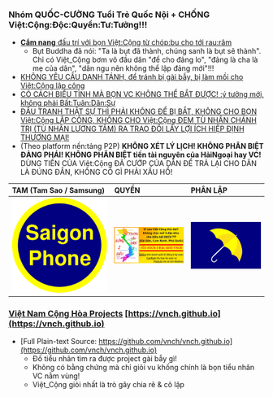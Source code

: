 ### Nhóm QUỐC-CƯỜNG Tuổi Trẻ Quốc Nội + CHỐNG Việt:Cộng:Độc:Quyền:Tư:Tưởng!!!
- [**Cẩm nang** đấu trí với bọn Việt:Cộng từ chóp:bu cho tới rau:râm](https://github.com/vnch/vnch.github.io/blob/master/1/cam-nang/tra-loi-dlv.md)
  - Bụt Buddha đã nói: "Ta là bụt đã thành, chúng sanh là bụt sẽ thành". Chỉ có Việt_Cộng bơm vô đầu dân "để cho đảng lo", "đảng là cha là mẹ của dân", "dân ngu nên không thể lập đảng mới"!!!
- [KHÔNG YÊU CẦU DANH TÁNH, để tránh bị gài bẫy, bị làm mồi cho Việt:Cộng lập công](https://github.com/vnch/vnch.github.io/blob/master/JOIN-US.md#khong-yeu-cau-danh-tanh)
- [CÓ CÁCH BIỂU TÌNH MÀ BỌN VC KHÔNG THỂ BẮT ĐƯỢC! :ý tưởng mới, không phải Bất:Tuân:Dân:Sự](https://github.com/vnch/vnch.github.io/blob/master/JOIN-US.md#bieu-tinh-khong-de-bi-bat-tu-day)
- [ĐẤU TRANH THẬT SỰ THÌ PHẢI KHÔNG ĐỂ BỊ BẮT, KHÔNG CHO BỌN Việt:Cộng LẬP CÔNG, KHÔNG CHO Việt:Cộng ĐEM TÙ NHÂN CHÁNH TRỊ (TÙ NHÂN LƯƠNG TÂM) RA TRAO ĐỔI LẤY LỢI ÍCH HIỆP ĐỊNH THƯƠNG MẠI!](https://github.com/vnch/vnch.github.io/blob/master/JOIN-US.md#khong-de-bon-vc-lap-cong-trao-doi-tu-nhan)
- (Theo platform nền:tảng P2P) **KHÔNG XÉT LÝ LỊCH! KHÔNG PHÂN BIỆT ĐẢNG PHÁI! KHÔNG PHÂN BIỆT tiền tài nguyên của HảiNgoại hay VC!** DÙNG TIỀN CỦA Việt:Cộng ĐÃ CƯỚP CỦA DÂN ĐỂ TRẢ LẠI CHO DÂN LÀ ĐÚNG ĐẮN, KHÔNG CÓ GÌ PHẢI XẤU HỔ!

| TAM (Tam Sao / Samsung) | QUYỀN | PHÂN LẬP |
| :--- | :--- | :--- |
| ![SAIGON-PHONE HAY SAMSUNG (Tam Sao)?](/profile/saigon-phone.png) | ![YÊU-SÁCH-3-ĐẶC-KHU-VNCH TRƯNG CẦU DÂN Ý RỒNG 2 ĐẦU](/profile/3DacKhu.map.2.jpg) | ![Hongkong mô hình tam quyền](/profile/flag_of_hongkongers.png)

### [Việt Nam Cộng Hòa Projects](https://vnch.github.io) [https://vnch.github.io](https://vnch.github.io)
- [Full Plain-text Source: https://github.com/vnch/vnch.github.io](https://github.com/vnch/vnch.github.io)
  - Đố tiểu nhân tìm ra được project gài bẫy gì!
  - Không có bằng chứng mà chỉ giỏi vu khống chính là bọn tiểu nhân VC nằm vùng!
  - Việt_Cộng giỏi nhất là trò gây chia rẽ & cô lập

